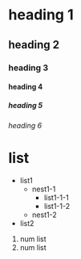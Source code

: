 # heading 1
## heading 2
### heading 3
#### heading 4
##### heading 5
###### heading 6

# list
- list1
  - nest1-1
    - list1-1-1
    - list1-1-2
  - nest1-2
- list2
1. num list
2. num list
